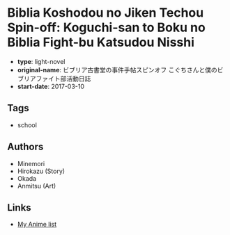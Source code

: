 # Biblia Koshodou no Jiken Techou Spin-off: Koguchi-san to Boku no Biblia Fight-bu Katsudou Nisshi

-   **type**: light-novel
-   **original-name**: ビブリア古書堂の事件手帖スピンオフ こぐちさんと僕のビブリアファイト部活動日誌
-   **start-date**: 2017-03-10

## Tags

-   school

## Authors

-   Minemori
-   Hirokazu (Story)
-   Okada
-   Anmitsu (Art)

## Links

-   [My Anime list](https://myanimelist.net/manga/104888/Biblia_Koshodou_no_Jiken_Techou_Spin-off__Koguchi-san_to_Boku_no_Biblia_Fight-bu_Katsudou_Nisshi)
